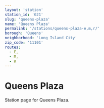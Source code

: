 ```yaml
---
layout: 'station'
station_id: 'G21'
slug: 'queens-plaza'
name: 'Queens Plaza'
permalink: '/stations/queens-plaza-e,m,r/'
borough: 'Queens'
neighborhood: 'Long Island City'
zip_code: '11101'
routes:
  - E,
  - M,
  - R
---
```

# Queens Plaza

Station page for Queens Plaza.
